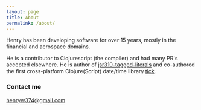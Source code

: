 ```yaml
---
layout: page
title: About
permalink: /about/
---
```


Henry has been developing software for over 15 years, mostly in the financial and aerospace domains. 

He is a contributor to Clojurescript (the compiler) and had many PR's accepted elsewhere. He is author of [jsr310-tagged-literals](https://github.com/henryw374/jsr310-tagged-literals) and co-authored the first cross-platform Clojure(Script) date/time library [tick](https://github.com/juxt/tick).

### Contact me

[henryw374@gmail.com](mailto:henryw374@gmail.com)
